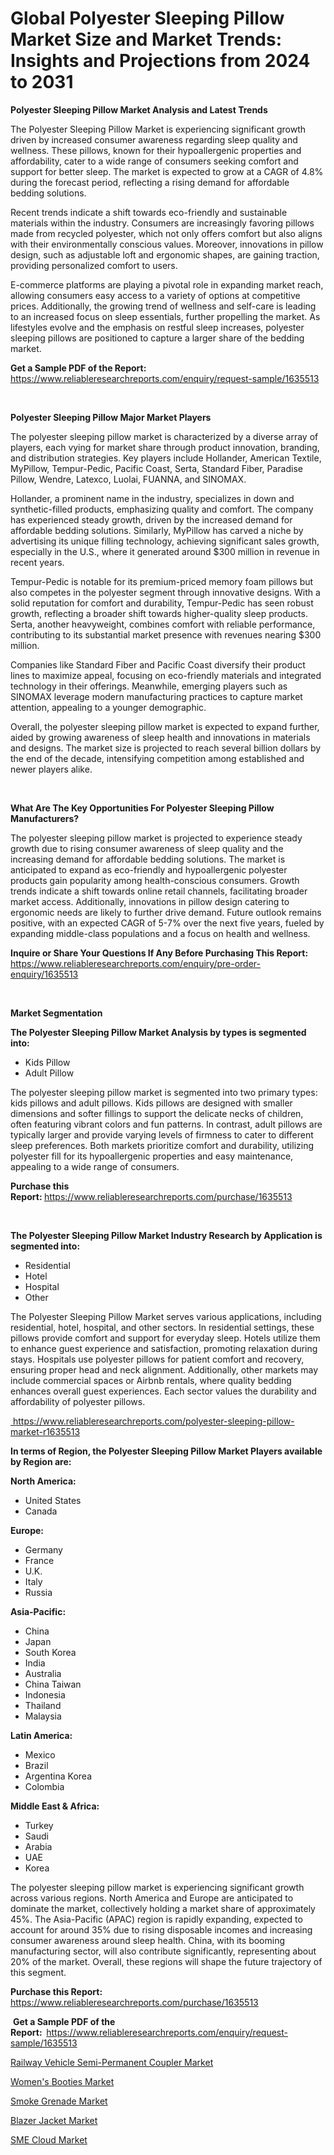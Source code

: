 <p><h1>Global Polyester Sleeping Pillow Market Size and Market Trends: Insights and Projections from 2024 to 2031</h1></p><p><strong>Polyester Sleeping Pillow Market Analysis and Latest Trends</strong></p>
<p><p>The Polyester Sleeping Pillow Market is experiencing significant growth driven by increased consumer awareness regarding sleep quality and wellness. These pillows, known for their hypoallergenic properties and affordability, cater to a wide range of consumers seeking comfort and support for better sleep. The market is expected to grow at a CAGR of 4.8% during the forecast period, reflecting a rising demand for affordable bedding solutions.</p><p>Recent trends indicate a shift towards eco-friendly and sustainable materials within the industry. Consumers are increasingly favoring pillows made from recycled polyester, which not only offers comfort but also aligns with their environmentally conscious values. Moreover, innovations in pillow design, such as adjustable loft and ergonomic shapes, are gaining traction, providing personalized comfort to users.</p><p>E-commerce platforms are playing a pivotal role in expanding market reach, allowing consumers easy access to a variety of options at competitive prices. Additionally, the growing trend of wellness and self-care is leading to an increased focus on sleep essentials, further propelling the market. As lifestyles evolve and the emphasis on restful sleep increases, polyester sleeping pillows are positioned to capture a larger share of the bedding market.</p></p>
<p><strong>Get a Sample PDF of the Report:&nbsp;</strong> <a href="https://www.reliableresearchreports.com/enquiry/request-sample/1635513">https://www.reliableresearchreports.com/enquiry/request-sample/1635513</a></p>
<p>&nbsp;</p>
<p><strong>Polyester Sleeping Pillow Major Market Players</strong></p>
<p><p>The polyester sleeping pillow market is characterized by a diverse array of players, each vying for market share through product innovation, branding, and distribution strategies. Key players include Hollander, American Textile, MyPillow, Tempur-Pedic, Pacific Coast, Serta, Standard Fiber, Paradise Pillow, Wendre, Latexco, Luolai, FUANNA, and SINOMAX.</p><p>Hollander, a prominent name in the industry, specializes in down and synthetic-filled products, emphasizing quality and comfort. The company has experienced steady growth, driven by the increased demand for affordable bedding solutions. Similarly, MyPillow has carved a niche by advertising its unique filling technology, achieving significant sales growth, especially in the U.S., where it generated around $300 million in revenue in recent years.</p><p>Tempur-Pedic is notable for its premium-priced memory foam pillows but also competes in the polyester segment through innovative designs. With a solid reputation for comfort and durability, Tempur-Pedic has seen robust growth, reflecting a broader shift towards higher-quality sleep products. Serta, another heavyweight, combines comfort with reliable performance, contributing to its substantial market presence with revenues nearing $300 million.</p><p>Companies like Standard Fiber and Pacific Coast diversify their product lines to maximize appeal, focusing on eco-friendly materials and integrated technology in their offerings. Meanwhile, emerging players such as SINOMAX leverage modern manufacturing practices to capture market attention, appealing to a younger demographic.</p><p>Overall, the polyester sleeping pillow market is expected to expand further, aided by growing awareness of sleep health and innovations in materials and designs. The market size is projected to reach several billion dollars by the end of the decade, intensifying competition among established and newer players alike.</p></p>
<p>&nbsp;</p>
<p><strong>What Are The Key Opportunities For Polyester Sleeping Pillow Manufacturers?</strong></p>
<p><p>The polyester sleeping pillow market is projected to experience steady growth due to rising consumer awareness of sleep quality and the increasing demand for affordable bedding solutions. The market is anticipated to expand as eco-friendly and hypoallergenic polyester products gain popularity among health-conscious consumers. Growth trends indicate a shift towards online retail channels, facilitating broader market access. Additionally, innovations in pillow design catering to ergonomic needs are likely to further drive demand. Future outlook remains positive, with an expected CAGR of 5-7% over the next five years, fueled by expanding middle-class populations and a focus on health and wellness.</p></p>
<p><strong>Inquire or Share Your Questions If Any Before Purchasing This Report:</strong> <a href="https://www.reliableresearchreports.com/enquiry/pre-order-enquiry/1635513">https://www.reliableresearchreports.com/enquiry/pre-order-enquiry/1635513</a></p>
<p>&nbsp;</p>
<p><strong>Market Segmentation</strong></p>
<p><strong>The Polyester Sleeping Pillow Market Analysis by types is segmented into:</strong></p>
<p><ul><li>Kids Pillow</li><li>Adult Pillow</li></ul></p>
<p><p>The polyester sleeping pillow market is segmented into two primary types: kids pillows and adult pillows. Kids pillows are designed with smaller dimensions and softer fillings to support the delicate necks of children, often featuring vibrant colors and fun patterns. In contrast, adult pillows are typically larger and provide varying levels of firmness to cater to different sleep preferences. Both markets prioritize comfort and durability, utilizing polyester fill for its hypoallergenic properties and easy maintenance, appealing to a wide range of consumers.</p></p>
<p><strong>Purchase this Report:&nbsp;</strong><a href="https://www.reliableresearchreports.com/purchase/1635513">https://www.reliableresearchreports.com/purchase/1635513</a></p>
<p>&nbsp;</p>
<p><strong>The Polyester Sleeping Pillow Market Industry Research by Application is segmented into:</strong></p>
<p><ul><li>Residential</li><li>Hotel</li><li>Hospital</li><li>Other</li></ul></p>
<p><p>The Polyester Sleeping Pillow Market serves various applications, including residential, hotel, hospital, and other sectors. In residential settings, these pillows provide comfort and support for everyday sleep. Hotels utilize them to enhance guest experience and satisfaction, promoting relaxation during stays. Hospitals use polyester pillows for patient comfort and recovery, ensuring proper head and neck alignment. Additionally, other markets may include commercial spaces or Airbnb rentals, where quality bedding enhances overall guest experiences. Each sector values the durability and affordability of polyester pillows.</p></p>
<p><a href="https://www.reliableresearchreports.com/polyester-sleeping-pillow-market-r1635513">&nbsp;https://www.reliableresearchreports.com/polyester-sleeping-pillow-market-r1635513</a></p>
<p><strong>In terms of Region, the Polyester Sleeping Pillow Market Players available by Region are:</strong></p>
<p>
    <p> <strong> North America: </strong>
        <ul>
            <li>United States</li>
            <li>Canada</li>
        </ul>
        </p> 
    <p> <strong> Europe: </strong>
        <ul>
            <li>Germany</li>
            <li>France</li>
            <li>U.K.</li>
            <li>Italy</li>
            <li>Russia</li>
        </ul>
        </p> 
    <p> <strong> Asia-Pacific: </strong>
        <ul>
            <li>China</li>
            <li>Japan</li>
            <li>South Korea</li>
            <li>India</li>
            <li>Australia</li>
            <li>China Taiwan</li>
            <li>Indonesia</li>
            <li>Thailand</li>
            <li>Malaysia</li>
        </ul>
        </p> 
    <p> <strong> Latin America: </strong>
        <ul>
            <li>Mexico</li>
            <li>Brazil</li>
            <li>Argentina Korea</li>
            <li>Colombia</li>
        </ul>
        </p> 
    <p> <strong> Middle East & Africa: </strong>
        <ul>
            <li>Turkey</li>
            <li>Saudi</li>
            <li>Arabia</li>
            <li>UAE</li>
            <li>Korea</li>
        </ul>
    </p>
    </p>
<p><p>The polyester sleeping pillow market is experiencing significant growth across various regions. North America and Europe are anticipated to dominate the market, collectively holding a market share of approximately 45%. The Asia-Pacific (APAC) region is rapidly expanding, expected to account for around 35% due to rising disposable incomes and increasing consumer awareness around sleep health. China, with its booming manufacturing sector, will also contribute significantly, representing about 20% of the market. Overall, these regions will shape the future trajectory of this segment.</p></p>
<p><strong>Purchase this Report: </strong><a href="https://www.reliableresearchreports.com/purchase/1635513">https://www.reliableresearchreports.com/purchase/1635513</a></p>
<p>&nbsp;<strong>Get a Sample PDF of the Report:&nbsp;&nbsp;</strong><a href="https://www.reliableresearchreports.com/enquiry/request-sample/1635513">https://www.reliableresearchreports.com/enquiry/request-sample/1635513</a></p>
<p><strong></strong></p>
<p><p><a href="https://medium.com/@ganeshprasad001/railway-vehicle-semi-permanent-coupler-market-size-share-trends-analysis-report-by-product-0c716624103e?postPublishedType=repub">Railway Vehicle Semi-Permanent Coupler Market</a></p><p><a href="https://issuu.com/reportprime-2/docs/womens-booties-market-size-2030.ppt_7bc478a51f774c">Women's Booties Market</a></p><p><a href="https://www.linkedin.com/pulse/market-dynamics-future-trends-global-smoke-grenade-sector-ki8bf?trackingId=eix%2FlD%2F1R8yrJ6Vjrydrbw%3D%3D">Smoke Grenade Market</a></p><p><a href="https://issuu.com/reportprime-2/docs/blazer-jacket-market-size-2030.pptx_cb8689bcd6f77d">Blazer Jacket Market</a></p><p><a href="https://www.linkedin.com/pulse/global-sme-cloud-market-analysis-key-trends-future-projections-tm8ve?trackingId=6VTvlj%2FsQVa4Qs4sMnlqjQ%3D%3D">SME Cloud Market</a></p></p>
